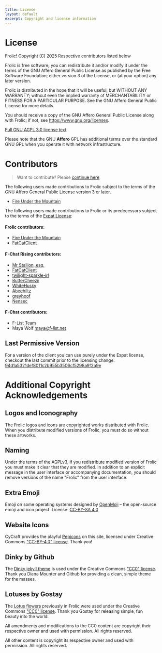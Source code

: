 ```yaml
---
title: License
layout: default
excerpt: Copyright and license information
---
```

# License
Frolic! Copyright (C) 2025 Respective contributors listed below

Frolic is free software; you can redistribute it and/or modify it under the terms of the GNU Affero General Public License as published by the Free Software Foundation; either version 3 of the License, or (at your option) any later version.

Frolic is distributed in the hope that it will be useful, but WITHOUT ANY WARRANTY; without even the implied warranty of MERCHANTABILITY or FITNESS FOR A PARTICULAR PURPOSE. See the GNU Affero General Public License for more details.

You should receive a copy of the GNU Affero General Public License along with Frolic; if not, see <https://www.gnu.org/licenses>.

[Full GNU AGPL 3.0 license text](./COPYING-AGPL.md)

Please note that the GNU **Affero** GPL has additional terms over the standard GNU GPL when you operate it with network infrastructure.


# Contributors

> Want to contribute? Please [continue here](https://frolic-chat.github.io/wiki/development/development.html).

The following users made contributions to Frolic subject to the terms of the GNU Affero General Public License version 3 or later.
* [Fire Under the Mountain](https://github.com/FireUnderTheMountain)

The following users made contributions to Frolic or its predecessors subject to the terms of the [Expat License](./COPYING-MIT.md):
#### Frolic contributors:
* [Fire Under the Mountain](https://github.com/FireUnderTheMountain)
* [FatCatClient](https://github.com/FatCatClient)

#### F-Chat Rising contributors:
* [Mr Stallion, esq.](https://github.com/hearmeneigh)
* [FatCatClient](https://github.com/FatCatClient)
* [twilight-sparkle-irl](https://github.com/twilight-sparkle-irl)
* [ButterCheezii](https://github.com/ButterCheezii)
* [WhiteHusky](https://github.com/WhiteHusky)
* [Abeehiltz](https://github.com/Abeehiltz)
* [greyhoof](https://github.com/greyhoof)
* [Nensec](https://github.com/Nensec)

#### F-Chat contributors:
* [F-List Team](https://github.com/f-list)
* Maya Wolf <maya@f-list.net>

## Last Permissive Version
For a version of the client you can use purely under the Expat license, checkout the last commit prior to the licensing change: [94d1a5321def8011c2b955b3506cf5298a9f2a9e](https://github.com/Frolic-chat/Frolic/tree/94d1a5321def8011c2b955b3506cf5298a9f2a9e)


# Additional Copyright Acknowledgements

## Logos and Iconography
The Frolic logos and icons are copyrighted works distributed with Frolic. When you distribute modified versions of Frolic, you must do so without these artworks.

## Naming
Under the terms of the AGPLv3, if you redistribute modified version of Frolic you must make it clear that they are modified. In addition to an explicit message in the user interface or accompanying documentation, you should remove versions of the name "Frolic" from the user interface.

## Extra Emoji
Emoji on some operating systems designed by [OpenMoji](https://openmoji.org/) – the open-source emoji and icon project. License: [CC-BY-SA 4.0](https://creativecommons.org/licenses/by-sa/4.0/#)

## Website Icons
CyCraft provides the playful [Pepicons](https://github.com/CyCraft/pepicons) on this site, licensed under Creative Commons ["CC-BY-4.0" license](https://github.com/CyCraft/pepicons?tab=CC-BY-4.0-1-ov-file). Thank you!

## Dinky by Github
The [Dinky jekyll theme](https://github.com/pages-themes/dinky) is used under the Creative Commons ["CC0" license](https://creativecommons.org/publicdomain/zero/1.0/). Thank you Diana Mounter and Github for providing a clean, simple theme for the masses.

## Lotuses by Gostay
The [Lotus flowers](https://opengameart.org/content/lotus-flowers) previously in Frolic were used under the Creative Commons ["CC0" license](https://creativecommons.org/publicdomain/zero/1.0/). Thank you Gostay for releasing simple, fun beauty into the world.

All amendments and modifications to the CC0 content are copyright their respective owner and used with permission. All rights reserved.

All other content is copyright its respective owner and used with permission. All rights reserved.
